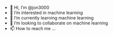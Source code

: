 - 👋 Hi, I’m @jon3000
- 👀 I’m interested in machine learning
- 🌱 I’m currently learning machine learning
- 💞️ I’m looking to collaborate on machine learning
- 📫 How to reach me ...

<!---
jon3000/jon3000 is a ✨ special ✨ repository because its `README.md` (this file) appears on your GitHub profile.
You can click the Preview link to take a look at your changes.
--->
